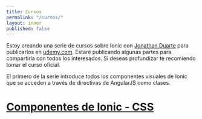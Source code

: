 ```yaml
---
title: Cursos
permalink: "/cursos/"
layout: inner
published: false
---
```


Estoy creando una serie de cursos sobre Ionic con [Jonathan Duarte](http://jonathanduarte.rocks) para publicarlos en [udemy.com](http://udemy.com). Estaré publicando algunas partes para compartirla con todos los interesados. Si deseas profundizar te recomiendo tomar el curso oficial.

El primero de la serie introduce todos los componentes visuales de Ionic que se acceden a través de directivas de AngularJS como clases.

# [Componentes de Ionic - CSS](/cursos/ionic-css/)
